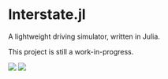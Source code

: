 # Interstate.jl

A lightweight driving simulator, written in Julia.

This project is still a work-in-progress. 

<img src="https://github.com/4estlaine/Interstate.jl/blob/main/racing-vid.gif" />
<img src="https://github.com/4estlaine/Interstate.jl/blob/main/perception-vid.gif" />
